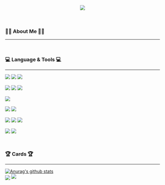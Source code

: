 <h1 align="center">
    <img src="https://readme-typing-svg.herokuapp.com/?font=Righteous&size=35&color=EE6FFF&center=true&vCenter=true&width=1000&height=70&pause=1000&duration=4000&lines=Hello!+👋+My+name+is+MinJun+Shin;" />
</h1>
<br>
<h3>🙋‍♂️ About Me 🙋‍♂️</h3>
<hr />
<br>
<h3>💻 Language & Tools 💻</h3>
<hr />
<p>
  <img src="https://img.shields.io/badge/HTML-239120?style=for-the-badge&logo=html5&logoColor=white"/>
  <img src="https://img.shields.io/badge/CSS-239120?&style=for-the-badge&logo=css3&logoColor=white"/>
  <img src="https://img.shields.io/badge/JavaScript-F7DF1E?style=for-the-badge&logo=JavaScript&logoColor=whit"/>
  <br><br>
  <img src="https://img.shields.io/badge/C-00599C?style=for-the-badge&logo=c&logoColor=white"/>
  <img src="https://img.shields.io/badge/C%2B%2B-00599C?style=for-the-badge&logo=c%2B%2B&logoColor=white"/>
  <img src="https://img.shields.io/badge/Java-ED8B00?style=for-the-badge&logo=openjdk&logoColor=whit"/>
  <br><br>
  <img src="https://img.shields.io/badge/Spring-6DB33F?style=for-the-badge&logo=spring&logoColor=white"/>
  <br><br>
  <img src="https://img.shields.io/badge/Oracle-F80000?style=for-the-badge&logo=Oracle&logoColor=white"/>
  <img src="https://img.shields.io/badge/MySQL-005C84?style=for-the-badge&logo=mysql&logoColor=white"/>
  <br><br>
  <img src="https://img.shields.io/badge/IntelliJ_IDEA-000000.svg?style=for-the-badge&logo=intellij-idea&logoColor=white"/>
  <img src="https://img.shields.io/badge/Visual_Studio_Code-0078D4?style=for-the-badge&logo=visual%20studio%20code&logoColor=white"/>
  <img src="https://img.shields.io/badge/Simplicity_Studio_5-blue?style=for-the-badge&"/>
  <br><br>
  <img src="https://img.shields.io/badge/Linux-FCC624?style=for-the-badge&logo=linux&logoColor=black"/>
  <img src="https://img.shields.io/badge/GitHub-100000?style=for-the-badge&logo=github&logoColor=white"/>
</p>
<br>
<h3>🏆 Cards 🏆</h3>
<hr />
<a href="https://github.com/anuraghazra/github-readme-stats"><img align="center" src="https://github-readme-stats.vercel.app/api?username=Tizesin&show_icons=true&include_all_commits=true&hide_border=true&card_width=400px&theme=material-palenight" alt="Anurag's github stats" />
<br>
</a>  <a href="https://github.com/anuraghazra/github-readme-stats"><img align="center" src="https://github-readme-stats.vercel.app/api/top-langs/?username=Tizesin&layout=compact&theme=material-palenight&hide_border=true&card_width=400px" /></a>
<img src="http://mazassumnida.wtf/api/v2/generate_badge?boj=alswns0o"/>

<!--
**Tizesin/Tizesin** is a ✨ _special_ ✨ repository because its `README.md` (this file) appears on your GitHub profile.
Here are some ideas to get you started:
- 🔭 I’m currently working on ...
- 🌱 I’m currently learning ...
- 👯 I’m looking to collaborate on ...
- 🤔 I’m looking for help with ...
- 💬 Ask me about ...
- 📫 How to reach me: ...
- 😄 Pronouns: ...
- ⚡ Fun fact: ...
-->
